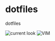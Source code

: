 # dotfiles
dotfiles

![current look](https://i.imgur.com/MHonS1X.jpg)
![VIM](https://i.imgur.com/VuLLpRj.jpg)
